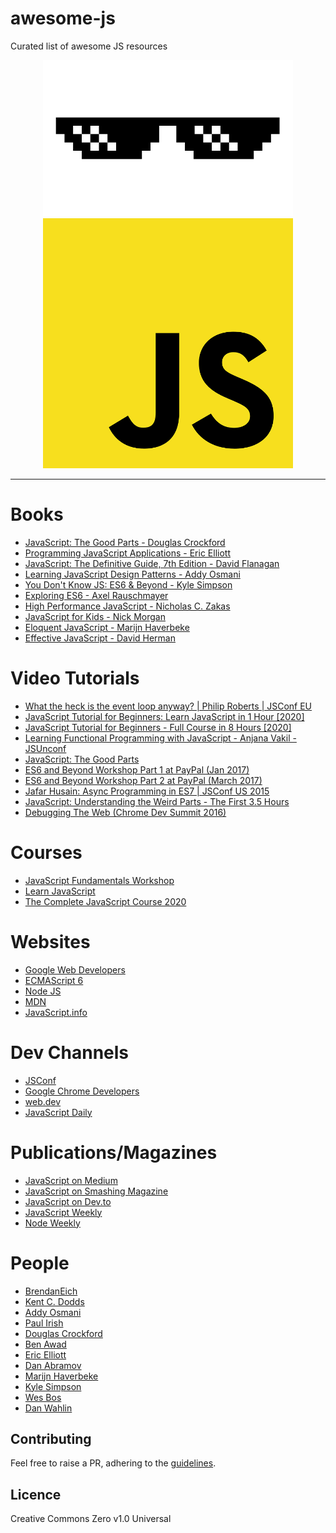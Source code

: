

# awesome-js 
Curated list of awesome JS resources 
<p align="center"><img src="https://github.com/Awesome-Java-Script/awesome-js/blob/master/glasses.png" width="400" height="250">
<br/>
<img src="https://github.com/Awesome-Java-Script/awesome-js/blob/master/logo.png" width="400" height="400">
</p>
<hr>

# Books

- [JavaScript: The Good Parts - Douglas Crockford](https://www.oreilly.com/library/view/javascript-the-good/9780596517748/)
- [Programming JavaScript Applications - Eric Elliott](https://www.oreilly.com/library/view/programming-javascript-applications/9781491950289/)
- [JavaScript: The Definitive Guide, 7th Edition - David Flanagan](https://www.oreilly.com/library/view/javascript-the-definitive/9781491952016/)
- [Learning JavaScript Design Patterns - Addy Osmani](https://addyosmani.com/resources/essentialjsdesignpatterns/book/)
- [You Don't Know JS: ES6 & Beyond - Kyle Simpson](https://www.oreilly.com/library/view/you-dont-know/9781491905241/)
- [Exploring ES6 - Axel Rauschmayer](https://exploringjs.com/es6/)
- [High Performance JavaScript - Nicholas C. Zakas](https://www.oreilly.com/library/view/high-performance-javascript/9781449382308/)
- [JavaScript for Kids - Nick Morgan](https://www.oreilly.com/library/view/javascript-for-kids/9781457189838/)
- [Eloquent JavaScript - Marijn Haverbeke](https://www.oreilly.com/library/view/eloquent-javascript/9781593272821/)
- [Effective JavaScript - David Herman](http://effectivejs.com/)

# Video Tutorials

- [What the heck is the event loop anyway? | Philip Roberts | JSConf EU](https://www.youtube.com/watch?v=8aGhZQkoFbQ)
- [JavaScript Tutorial for Beginners: Learn JavaScript in 1 Hour [2020]](https://www.youtube.com/watch?v=W6NZfCO5SIk)
- [JavaScript Tutorial for Beginners - Full Course in 8 Hours [2020]](https://www.youtube.com/watch?v=Qqx_wzMmFeA)
- [Learning Functional Programming with JavaScript - Anjana Vakil - JSUnconf](https://www.youtube.com/watch?v=e-5obm1G_FY)
- [JavaScript: The Good Parts](https://www.youtube.com/watch?v=hQVTIJBZook)
- [ES6 and Beyond Workshop Part 1 at PayPal (Jan 2017)](https://www.youtube.com/watch?v=t3R3R7UyN2Y)
- [ES6 and Beyond Workshop Part 2 at PayPal (March 2017)](https://www.youtube.com/watch?v=eOKQDh50ECU)
- [Jafar Husain: Async Programming in ES7 | JSConf US 2015](https://www.youtube.com/watch?v=lil4YCCXRYc)
- [JavaScript: Understanding the Weird Parts - The First 3.5 Hours](https://www.youtube.com/watch?v=Bv_5Zv5c-Ts)
- [Debugging The Web (Chrome Dev Summit 2016)](https://www.youtube.com/watch?v=HF1luRD4Qmk)

# Courses

- [JavaScript Fundamentals Workshop](https://kentcdodds.com/workshops/javascript-fundamentals)
- [Learn JavaScript](https://www.codecademy.com/learn/introduction-to-javascript)
- [The Complete JavaScript Course 2020](https://www.udemy.com/course/the-complete-javascript-course/)

# Websites

- [Google Web Developers](https://developers.google.com/web)
- [ECMAScript 6](http://es6-features.org/)
- [Node JS](https://nodejs.org/en/docs/es6/)
- [MDN](https://developer.mozilla.org/en-US/docs/Learn/Getting_started_with_the_web/JavaScript_basics)
- [JavaScript.info](https://javascript.info/)

# Dev Channels

- [JSConf](https://www.youtube.com/c/JSConfEU/videos)
- [Google Chrome Developers](https://www.youtube.com/c/GoogleChromeDevelopers/videos)
- [web.dev](https://web.dev/learn/)
- [JavaScript Daily](https://twitter.com/JavaScriptDaily)

# Publications/Magazines

- [JavaScript on Medium](https://medium.com/tag/javascript)
- [JavaScript on Smashing Magazine](https://www.smashingmagazine.com/category/javascript)
- [JavaScript on Dev.to](https://dev.to/t/javascript)
- [JavaScript Weekly](https://javascriptweekly.com/)
- [Node Weekly](https://nodeweekly.com/)


# People

- [BrendanEich](https://twitter.com/BrendanEich)
- [Kent C. Dodds](https://twitter.com/kentcdodds)
- [Addy Osmani](https://twitter.com/addyosmani)
- [Paul Irish](https://twitter.com/paul_irish)
- [Douglas Crockford](https://github.com/douglascrockford)
- [Ben Awad](https://twitter.com/benawad/)
- [Eric Elliott](https://twitter.com/_ericelliott)
- [Dan Abramov](https://twitter.com/dan_abramov)
- [Marijn Haverbeke](https://twitter.com/MarijnJH)
- [Kyle Simpson](https://github.com/getify)
- [Wes Bos](https://twitter.com/wesbos)
- [Dan Wahlin](https://github.com/DanWahlin)

## Contributing

Feel free to raise a PR, adhering to the <a href="https://github.com/Awesome-Java-Script/awesome-js/blob/master/contributing.md">guidelines</a>.

## Licence

Creative Commons Zero v1.0 Universal
